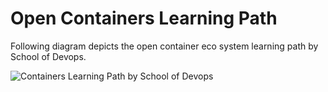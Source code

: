 

# Open Containers Learning Path

Following diagram depicts the open container eco system learning path by School of Devops.

![Containers Learning Path by School of Devops](https://github.com/schoolofdevops/course-outlines/blob/master/downloads/docker/containers_learning_path.png?raw=true)
